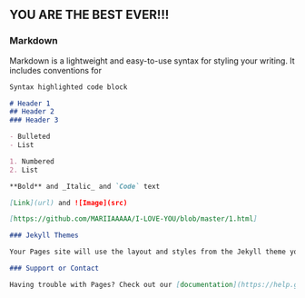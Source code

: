 ## YOU ARE THE BEST EVER!!!





### Markdown

Markdown is a lightweight and easy-to-use syntax for styling your writing. It includes conventions for

```markdown
Syntax highlighted code block

# Header 1
## Header 2
### Header 3

- Bulleted
- List

1. Numbered
2. List

**Bold** and _Italic_ and `Code` text

[Link](url) and ![Image](src)

[https://github.com/MARIIAAAAA/I-LOVE-YOU/blob/master/1.html]

### Jekyll Themes

Your Pages site will use the layout and styles from the Jekyll theme you have selected in your [repository settings](https://github.com/MARIIAAAAA/I-LOVE-YOU/blob/master/1.html). The name of this theme is saved in the Jekyll `_config.yml` configuration file.

### Support or Contact

Having trouble with Pages? Check out our [documentation](https://help.github.com/categories/github-pages-basics/) or [contact support](https://github.com/contact) and we’ll help you sort it out.
